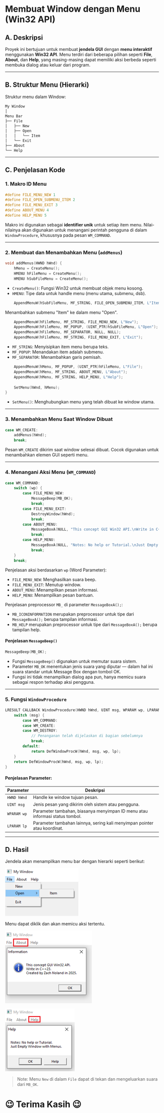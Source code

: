 # Membuat Window dengan Menu (Win32 API)

## A. Deskripsi

Proyek ini bertujuan untuk membuat **jendela GUI** dengan **menu interaktif** menggunakan **Win32 API**. Menu terdiri dari beberapa pilihan seperti **File**, **About**, dan **Help**, yang masing-masing dapat memiliki aksi berbeda seperti membuka dialog atau keluar dari program.

---

## B. Struktur Menu (Hierarki)

Struktur menu dalam Window:

```
My Window
│
Menu Bar
├── File
│   ├── New
│   ├── Open
│   │   └── Item
│   └── Exit
├── About
└── Help
```

---

## C. Penjelasan Kode

### 1. Makro ID Menu

```cpp
#define FILE_MENU_NEW 1
#define FILE_OPEN_SUBMENU_ITEM 2
#define FILE_MENU_EXIT 3
#define ABOUT_MENU 4
#define HELP_MENU 5
```

Makro ini digunakan sebagai **identifier unik** untuk setiap item menu. Nilai-nilainya akan digunakan untuk menangani perintah pengguna di dalam `WindowProcedure`, khususnya pada pesan `WM_COMMAND`.

---

### 2. Membuat dan Menambahkan Menu (`addMenus`)

```cpp
void addMenus(HWND hWnd) {
    hMenu = CreateMenu();
    HMENU hFileMenu = CreateMenu();
    HMENU hSubFileMenu = CreateMenu();
```

* `CreateMenu()`: Fungsi Win32 untuk membuat objek menu kosong.
* `HMENU`: Tipe data untuk handle menu (menu utama, submenu, dsb).

```cpp
    AppendMenuW(hSubFileMenu, MF_STRING, FILE_OPEN_SUBMENU_ITEM, L"Item");
```

Menambahkan submenu "Item" ke dalam menu "Open".

```cpp
    AppendMenuW(hFileMenu, MF_STRING, FILE_MENU_NEW, L"New");
    AppendMenuW(hFileMenu, MF_POPUP, (UINT_PTR)hSubFileMenu, L"Open");
    AppendMenuW(hFileMenu, MF_SEPARATOR, NULL, NULL);
    AppendMenuW(hFileMenu, MF_STRING, FILE_MENU_EXIT, L"Exit");
```

* `MF_STRING`: Menyisipkan item menu berupa teks.
* `MF_POPUP`: Menandakan item adalah submenu.
* `MF_SEPARATOR`: Menambahkan garis pemisah.

```cpp
    AppendMenuW(hMenu, MF_POPUP, (UINT_PTR)hFileMenu, L"File");
    AppendMenuW(hMenu, MF_STRING, ABOUT_MENU, L"About");
    AppendMenuW(hMenu, MF_STRING, HELP_MENU, L"Help");

    SetMenu(hWnd, hMenu);
}
```

* `SetMenu()`: Menghubungkan menu yang telah dibuat ke window utama.

---

### 3. Menambahkan Menu Saat Window Dibuat

```cpp
case WM_CREATE:
    addMenus(hWnd);
    break;
```

Pesan `WM_CREATE` dikirim saat window selesai dibuat. Cocok digunakan untuk menambahkan elemen GUI seperti menu.

---

### 4. Menangani Aksi Menu (`WM_COMMAND`)

```cpp
case WM_COMMAND:
    switch (wp) {
        case FILE_MENU_NEW:
            MessageBeep(MB_OK);
            break;
        case FILE_MENU_EXIT:
            DestroyWindow(hWnd);
            break;
        case ABOUT_MENU:
            MessageBoxA(NULL, "This concept GUI Win32 API.\nWrite in C++23.\nCreated by Zach Noland in 2025.", "Information", MB_ICONINFORMATION);
            break;
        case HELP_MENU:
            MessageBoxA(NULL, "Notes: No help or Tutorial.\nJust Empty Window with Menus.", "Help", MB_HELP);
            break;
    }
    break;
```

Penjelasan aksi berdasarkan `wp` (Word Parameter):

* `FILE_MENU_NEW`: Menghasilkan suara beep.
* `FILE_MENU_EXIT`: Menutup window.
* `ABOUT_MENU`: Menampilkan pesan informasi.
* `HELP_MENU`: Menampilkan pesan bantuan.

Penjelasan preprocessor ``MB_`` di parameter ``MessageBoxA();``:

* ``MB_ICONINFORMATION`` merupakan preprocessor untuk tipe dari ``MessageBoxA();`` berupa tampilan informasi.
* ``MB_HELP`` merupakan preprocessor untuk tipe dari ``MessageBoxA();`` berupa tampilan help.      

#### Penjelasan `MessageBeep()`

```cpp
MessageBeep(MB_OK);
```

* Fungsi `MessageBeep()` digunakan untuk memutar suara sistem.
* Parameter `MB_OK` menentukan jenis suara yang diputar — dalam hal ini suara standar untuk Message Box dengan tombol OK.
* Fungsi ini tidak menampilkan dialog apa pun, hanya memicu suara sebagai respon terhadap aksi pengguna.

---

### 5. Fungsi `WindowProcedure`

```cpp
LRESULT CALLBACK WindowProcedure(HWND hWnd, UINT msg, WPARAM wp, LPARAM lp) {
    switch (msg) {
        case WM_COMMAND:
        case WM_CREATE:
        case WM_DESTROY:
            // Penanganan telah dijelaskan di bagian sebelumnya
            break;
        default:
            return DefWindowProcW(hWnd, msg, wp, lp);
    }
    return DefWindowProcW(hWnd, msg, wp, lp);
}
```

#### Penjelasan Parameter:

| Parameter   | Deskripsi                                                                    |
| ----------- | ---------------------------------------------------------------------------- |
| `HWND hWnd` | Handle ke window tujuan pesan.                                               |
| `UINT msg`  | Jenis pesan yang dikirim oleh sistem atau pengguna.                          |
| `WPARAM wp` | Parameter tambahan, biasanya menyimpan ID menu atau informasi status tombol. |
| `LPARAM lp` | Parameter tambahan lainnya, sering kali menyimpan pointer atau koordinat.    |

---

## D. Hasil

Jendela akan menampilkan menu bar dengan hierarki seperti berikut:

![Path_menu_Window](../image/pathmenu.png)

Menu dapat diklik dan akan memicu aksi tertentu.

![Info_MessageBox](../image/infomessage.png)

![Help_MessageBox](../image/helpmessage.png)

> Note: Menu ``New`` di dalam ``File`` dapat di tekan dan mengeluarkan suara dari ``MB_OK``.

# 😉 Terima Kasih 😉
